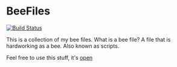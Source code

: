 BeeFiles
========

[![Build Status](https://travis-ci.org/croesch/beefiles.svg?branch=master)](https://travis-ci.org/croesch/beefiles)

This is a collection of my bee files. What is a bee file? A file that is hardworking as a bee. Also known as scripts.

Feel free to use this stuff, it's [open](LICENSE.md)
